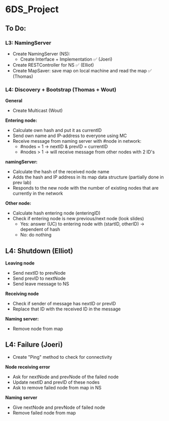 # 6DS_Project

## To Do:

### L3: NamingServer

- Create NamingServer (NS):
    - Create Interface + Implementation ✅ (Joeri)
- Create RESTController for NS ✅ (Elliot)
- Create MapSaver: save map on local machine and read the map ✅ (Thomas)

### L4: Discovery + Bootstrap (Thomas + Wout)

**General**

- Create Multicast (Wout)

**Entering node:**

- Calculate own hash and put it as currentID
- Send own name and IP-address to everyone using MC
- Receive message from naming server with #node in network:
    - #nodes = 1 -> nextID & prevID = currentID
    - #nodes > 1 -> will receive message from other nodes with 2 ID's

**namingServer:**

- Calculate the hash of the received node name
- Adds the hash and IP address in its map data structure (partially done in prev lab)
- Responds to the new node with the number of existing nodes that are currently in the network

**Other node:**

- Calculate hash entering node (enteringID)
- Check if entering node is new previous/next node (look slides)
    - Yes: answer (UC) to entering node with (startID, otherID) -> dependent of hash
    - No: do nothing

## L4: Shutdown (Elliot)

**Leaving node**

- Send nextID to prevNode
- Send prevID to nextNode
- Send leave message to NS

**Receiving node**

- Check if sender of message has nextID or prevID
- Replace that ID with the received ID in the message

**Naming server:**

- Remove node from map

## L4: Failure (Joeri)

- Create "Ping" method to check for connectivity

**Node receiving error**

- Ask for nextNode and prevNode of the failed node
- Update nextID and prevID of these nodes
- Ask to remove failed node from map in NS

**Naming server**

- Give nextNode and prevNode of failed node
- Remove failed node from map
